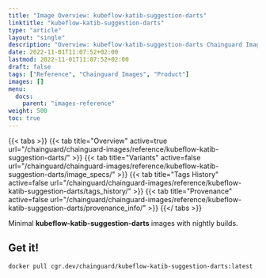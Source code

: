 ```yaml
---
title: "Image Overview: kubeflow-katib-suggestion-darts"
linktitle: "kubeflow-katib-suggestion-darts"
type: "article"
layout: "single"
description: "Overview: kubeflow-katib-suggestion-darts Chainguard Image"
date: 2022-11-01T11:07:52+02:00
lastmod: 2022-11-01T11:07:52+02:00
draft: false
tags: ["Reference", "Chainguard Images", "Product"]
images: []
menu:
  docs:
    parent: "images-reference"
weight: 500
toc: true
---
```


{{< tabs >}}
{{< tab title="Overview" active=true url="/chainguard/chainguard-images/reference/kubeflow-katib-suggestion-darts/" >}}
{{< tab title="Variants" active=false url="/chainguard/chainguard-images/reference/kubeflow-katib-suggestion-darts/image_specs/" >}}
{{< tab title="Tags History" active=false url="/chainguard/chainguard-images/reference/kubeflow-katib-suggestion-darts/tags_history/" >}}
{{< tab title="Provenance" active=false url="/chainguard/chainguard-images/reference/kubeflow-katib-suggestion-darts/provenance_info/" >}}
{{</ tabs >}}

Minimal **kubeflow-katib-suggestion-darts** images with nightly builds.

## Get it!

```
docker pull cgr.dev/chainguard/kubeflow-katib-suggestion-darts:latest
```

